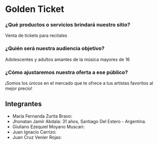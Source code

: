 # Golden Ticket

### ¿Qué productos o servicios brindará nuestro sitio?
Venta de tickets para recitales

### ¿Quién será nuestra audiencia objetivo?
Adolescentes y adultos amantes de la música mayores de 16

### ¿Cómo ajustaremos nuestra oferta a ese público?
¡Somos los únicos en el mercado que te ofrece a tus artistas favoritos al mejor precio!

## Integrantes

* María Fernanda Zurita Bravo: 
* Jhonatan Jamir Abdala: 31 años, Santiago Del Estero - Argentina.
* Giuliano Ezequiel Moyano Muscari:
* Juan Ignacio Carrizo:
* Juan Cruz Venier Rojas: